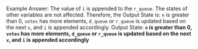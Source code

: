 Example Answer:
The value of `i` is appended to the `r_queue`. The states of other variables are not affected. Therefore, the Output State is: `n` is greater than 0, `votes` has more elements, `d_queue` or `r_queue` is updated based on the next `v`, and `i` is appended accordingly.
Output State: **`n` is greater than 0, `votes` has more elements, `d_queue` or `r_queue` is updated based on the next `v`, and `i` is appended accordingly**